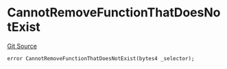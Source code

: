 # CannotRemoveFunctionThatDoesNotExist
[Git Source](https://github.com/thrackle-io/rules-protocol/blob/ca661487b49e5b916c4fa8811d6bdafbe530a6c8/src/economic/ruleProcessor/tagged/TaggedRuleProcessorDiamondLib.sol)


```solidity
error CannotRemoveFunctionThatDoesNotExist(bytes4 _selector);
```

